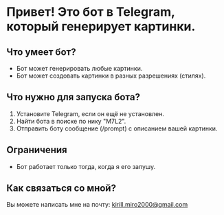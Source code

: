 # Привет! Это бот в Telegram, который генерирует картинки.

## Что умеет бот?

- Бот может генерировать любые картинки.
- Бот может создовать картинки в разных разрешениях (стилях).

## Что нужно для запуска бота?

1. Установите Telegram, если он ещё не установлен.
2. Найти бота в поиске по нику "M7L2".
3. Отправить боту сообщение (/prompt) с описанием вашей картинки.

## Ограничения

- Бот работает только тогда, когда я его запушу.

## Как связаться со мной?

Вы можете написать мне на почту: kirill.miro2000@gmail.com
